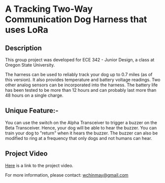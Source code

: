 # A Tracking Two-Way Communication Dog Harness that uses LoRa

## Description
This group project was developed for ECE 342 - Junior Design, a class at Oregon State University.

The harness can be used to reliably track your dog up to 0.7 miles (as of this version). It also provides temperature and battery voltage readings. Two other analog sensors can be incorporated into the harness. The battery life has been tested to be more than 12 hours and can probably last more than 48 hours on a single charge.

## Unique Feature:-
You can use the switch on the Alpha Transceiver to trigger a buzzer on the Beta Transceiver. Hence, your dog will be able to hear the buzzer. You can train your dog to "return" when it hears the buzzer. The buzzer can also be modified to ring at a frequency that only dogs and not humans can hear.

## Project Video
[Here](https://www.youtube.com/watch?v=w3UX0Dp_v24) is a link to the project video.

For more information, please contact:
wchinmay@gmail.com
